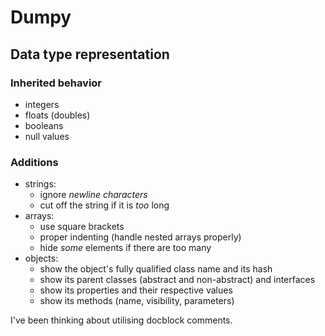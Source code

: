 # Dumpy

## Data type representation

### Inherited behavior

- integers
- floats (doubles)
- booleans
- null values

### Additions

- strings:
    - ignore *newline characters*
    - cut off the string if it is *too* long
- arrays:
    - use square brackets
    - proper indenting (handle nested arrays properly)
    - hide *some* elements if there are too many
- objects:
    - show the object's fully qualified class name and its hash
    - show its parent classes (abstract and non-abstract) and interfaces
    - show its properties and their respective values
    - show its methods (name, visibility, parameters)

I've been thinking about utilising docblock comments.
